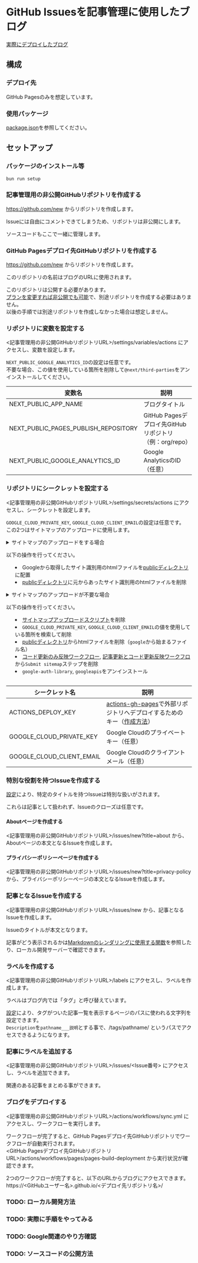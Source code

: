 # GitHub Issuesを記事管理に使用したブログ

[実際にデプロイしたブログ](https://waonpad.github.io/blog/)

## 構成

### デプロイ先

GitHub Pagesのみを想定しています。

### 使用パッケージ

[package.json](package.json)を参照してください。

## セットアップ

### パッケージのインストール等

```sh
bun run setup
```

### 記事管理用の非公開GitHubリポジトリを作成する

https://github.com/new からリポジトリを作成します。

Issueには自由にコメントできてしまうため、リポジトリは非公開にします。

ソースコードもここで一緒に管理します。

### GitHub Pagesデプロイ先GitHubリポジトリを作成する

https://github.com/new からリポジトリを作成します。

このリポジトリの名前はブログのURLに使用されます。

このリポジトリは公開する必要があります。  
[プランを変更すれば非公開でも可能](https://docs.github.com/ja/pages/getting-started-with-github-pages/creating-a-github-pages-site#creating-your-site)で、別途リポジトリを作成する必要はありません。  
以後の手順では別途リポジトリを作成しなかった場合は想定しません。

### リポジトリに変数を設定する

<記事管理用の非公開GitHubリポジトリURL>/settings/variables/actions にアクセスし、変数を設定します。

`NEXT_PUBLIC_GOOGLE_ANALYTICS_ID`の設定は任意です。  
不要な場合、この値を使用している箇所を削除して`@next/third-parties`をアンインストールしてください。

| 変数名 | 説明 |
| --- | --- |
| NEXT_PUBLIC_APP_NAME | ブログタイトル |
| NEXT_PUBLIC_PAGES_PUBLISH_REPOSITORY | GitHub Pagesデプロイ先GitHubリポジトリ（例：org/repo） |
| NEXT_PUBLIC_GOOGLE_ANALYTICS_ID | Google AnalyticsのID（任意） |

### リポジトリにシークレットを設定する

<記事管理用の非公開GitHubリポジトリURL>/settings/secrets/actions にアクセスし、シークレットを設定します。

`GOOGLE_CLOUD_PRIVATE_KEY`, `GOOGLE_CLOUD_CLIENT_EMAIL`の設定は任意です。  
この2つはサイトマップのアップロードに使用します。  

<details>

<summary>サイトマップのアップロードをする場合<summary>

以下の操作を行ってください。

- Googleから取得したサイト識別用のhtmlファイルを[publicディレクトリ](./public)に配置
- [publicディレクトリ](./public)に元からあったサイト識別用のhtmlファイルを削除

</details>

<details>

<summary>サイトマップのアップロードが不要な場合<summary>

以下の操作を行ってください。

- [サイトマップアップロードスクリプト](scripts/submit-sitemap.ts)を削除
- `GOOGLE_CLOUD_PRIVATE_KEY`, `GOOGLE_CLOUD_CLIENT_EMAIL`の値を使用している箇所を検索して削除
- [publicディレクトリ](./public)からhtmlファイルを削除（`google`から始まるファイル名）
- [コード更新のみ反映ワークフロー](.github/workflows/publish.yml), [記事更新とコード更新反映ワークフロ](.github/workflows/sync.yml)から`Submit sitemap`ステップを削除
- `google-auth-library`, `googleapis`をアンインストール

</details>

| シークレット名 | 説明 |
| --- | --- |
| ACTIONS_DEPLOY_KEY | [actions-gh-pages](https://github.com/peaceiris/actions-gh-pages?tab=readme-ov-file#%EF%B8%8F-deploy-to-external-repository-external_repository)で外部リポジトリへデプロイするためのキー（[作成方法](https://github.com/peaceiris/actions-gh-pages?tab=readme-ov-file#%EF%B8%8F-create-ssh-deploy-key)） |
| GOOGLE_CLOUD_PRIVATE_KEY | Google Cloudのプライベートキー（任意） |
| GOOGLE_CLOUD_CLIENT_EMAIL | Google Cloudのクライアントメール（任意） |

### 特別な役割を持つIssueを作成する

[設定](src/lib/issue/config.ts)により、特定のタイトルを持つIssueは特別な扱いがされます。  

これらは記事として扱われず、Issueのクローズは任意です。

#### Aboutページを作成する

<記事管理用の非公開GitHubリポジトリURL>/issues/new?title=about から、Aboutページの本文となるIssueを作成します。

#### プライバシーポリシーページを作成する

<記事管理用の非公開GitHubリポジトリURL>/issues/new?title=privacy-policy から、プライバシーポリシーページの本文となるIssueを作成します。

### 記事となるIssueを作成する

<記事管理用の非公開GitHubリポジトリURL>/issues/new から、記事となるIssueを作成します。

Issueのタイトルが本文となります。

記事がどう表示されるかは[Markdownのレンダリングに使用する関数](src/lib/issue/markdown.ts)を参照したり、ローカル開発サーバーで確認できます。

### ラベルを作成する

<記事管理用の非公開GitHubリポジトリURL>/labels にアクセスし、ラベルを作成します。

ラベルはブログ内では「タグ」と呼び替えています。

[設定](src/lib/issue/config.ts)により、タグがついた記事一覧を表示するページのパスに使われる文字列を設定できます。  
`Description`を`pathname___説明`とする事で、/tags/pathname/ というパスでアクセスできるようになります。

### 記事にラベルを追加する

<記事管理用の非公開GitHubリポジトリURL>/issues/<Issue番号> にアクセスし、ラベルを追加できます。

関連のある記事をまとめる事ができます。

### ブログをデプロイする

<記事管理用の非公開GitHubリポジトリURL>/actions/workflows/sync.yml にアクセスし、ワークフローを実行します。

ワークフローが完了すると、GitHub Pagesデプロイ先GitHubリポジトリでワークフローが自動実行されます。  
<GitHub Pagesデプロイ先GitHubリポジトリURL>/actions/workflows/pages/pages-build-deployment から実行状況が確認できます。

2つのワークフローが完了すると、以下のURLからブログにアクセスできます。  
https://<GitHubユーザー名>.github.io/<デプロイ先リポジトリ名>/

### TODO: ローカル開発方法

### TODO: 実際に手順をやってみる

### TODO: Google関連のやり方確認

### TODO: ソースコードの公開方法
